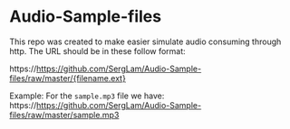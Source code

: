 # Audio-Sample-files
This repo was created to make easier simulate audio consuming through http.
The URL should be in these follow format:

https://https://github.com/SergLam/Audio-Sample-files/raw/master/{filename.ext}

Example: For the `sample.mp3` file we have:
https://https://github.com/SergLam/Audio-Sample-files/raw/master/sample.mp3

